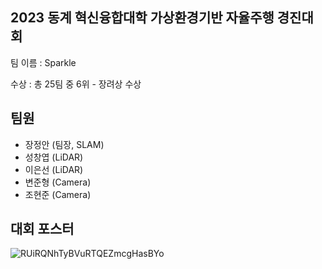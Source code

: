 ## 2023 동계 혁신융합대학 가상환경기반 자율주행 경진대회

팀 이름 : Sparkle

수상 : 총 25팀 중 6위 - 장려상 수상



## 팀원
- 장정안 (팀장, SLAM)
- 성창엽 (LiDAR)
- 이은선 (LiDAR)
- 변준형 (Camera)
- 조현준 (Camera)

## 대회 포스터
![RUiRQNhTyBVuRTQEZmcgHasBYo](https://github.com/hyunjoon0208/Sparkle/assets/54919634/a663e428-9e5a-4a23-a8f2-bd1b017eab8f)
